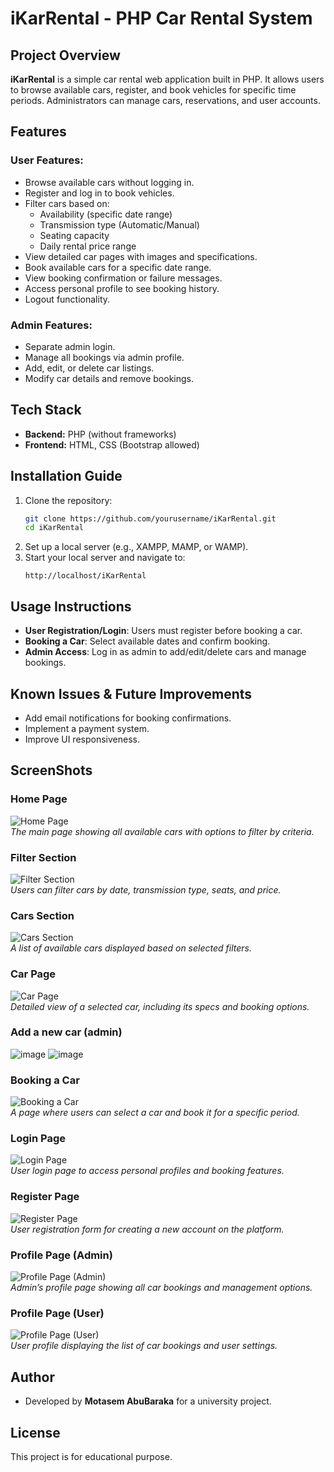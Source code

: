 # iKarRental - PHP Car Rental System

## Project Overview

**iKarRental** is a simple car rental web application built in PHP. It allows users to browse available cars, register, and book vehicles for specific time periods. Administrators can manage cars, reservations, and user accounts.

## Features

### User Features:

- Browse available cars without logging in.
- Register and log in to book vehicles.
- Filter cars based on:
  - Availability (specific date range)
  - Transmission type (Automatic/Manual)
  - Seating capacity
  - Daily rental price range
- View detailed car pages with images and specifications.
- Book available cars for a specific date range.
- View booking confirmation or failure messages.
- Access personal profile to see booking history.
- Logout functionality.

### Admin Features:

- Separate admin login.
- Manage all bookings via admin profile.
- Add, edit, or delete car listings.
- Modify car details and remove bookings.

## Tech Stack

- **Backend:** PHP (without frameworks)
- **Frontend:** HTML, CSS (Bootstrap allowed)

## Installation Guide

1. Clone the repository:
   ```bash
   git clone https://github.com/yourusername/iKarRental.git
   cd iKarRental
   ```
2. Set up a local server (e.g., XAMPP, MAMP, or WAMP).
3. Start your local server and navigate to:
   ```
   http://localhost/iKarRental
   ```

## Usage Instructions

- **User Registration/Login**: Users must register before booking a car.
- **Booking a Car**: Select available dates and confirm booking.
- **Admin Access**: Log in as admin to add/edit/delete cars and manage bookings.

## Known Issues & Future Improvements

- Add email notifications for booking confirmations.
- Implement a payment system.
- Improve UI responsiveness.


## ScreenShots

### Home Page
![Home Page](https://github.com/user-attachments/assets/5ff5cf17-572f-41b6-a68e-172c1bcba653)  
_The main page showing all available cars with options to filter by criteria._

### Filter Section
![Filter Section](https://github.com/user-attachments/assets/b1e82dab-1a46-4823-8d5a-618e54ee6b84)  
_Users can filter cars by date, transmission type, seats, and price._

### Cars Section
![Cars Section](https://github.com/user-attachments/assets/3165e7b3-3a3b-4205-b81a-0eb1222a5901)  
_A list of available cars displayed based on selected filters._

### Car Page
![Car Page](https://github.com/user-attachments/assets/e99f40a0-0465-4203-8e75-37e58713fc27)  
_Detailed view of a selected car, including its specs and booking options._

### Add a new car (admin)
![image](https://github.com/user-attachments/assets/d9eb4354-e828-4340-a82c-e0cbc7729a03)
![image](https://github.com/user-attachments/assets/e7f2b05d-b422-4f48-ae70-ac79509c30d4)

### Booking a Car
![Booking a Car](https://github.com/user-attachments/assets/39303cd0-5819-4a5d-8a93-03d5e6220832)  
_A page where users can select a car and book it for a specific period._

### Login Page
![Login Page](https://github.com/user-attachments/assets/eef3820e-1c2c-4dc0-bc35-693f49603e58)  
_User login page to access personal profiles and booking features._

### Register Page
![Register Page](https://github.com/user-attachments/assets/fa0b9a85-0d34-45b7-9cff-ed0e993dbf19)  
_User registration form for creating a new account on the platform._

### Profile Page (Admin)
![Profile Page (Admin)](https://github.com/user-attachments/assets/7f036f6c-1e01-4785-92d2-73a64497dbcf)  
_Admin’s profile page showing all car bookings and management options._

### Profile Page (User)
![Profile Page (User)](https://github.com/user-attachments/assets/cd64a6f4-ea38-4710-9dce-87c915ae8c11)  
_User profile displaying the list of car bookings and user settings._


## Author

- Developed by **Motasem AbuBaraka** for a university project.

## License

This project is for educational purpose.

